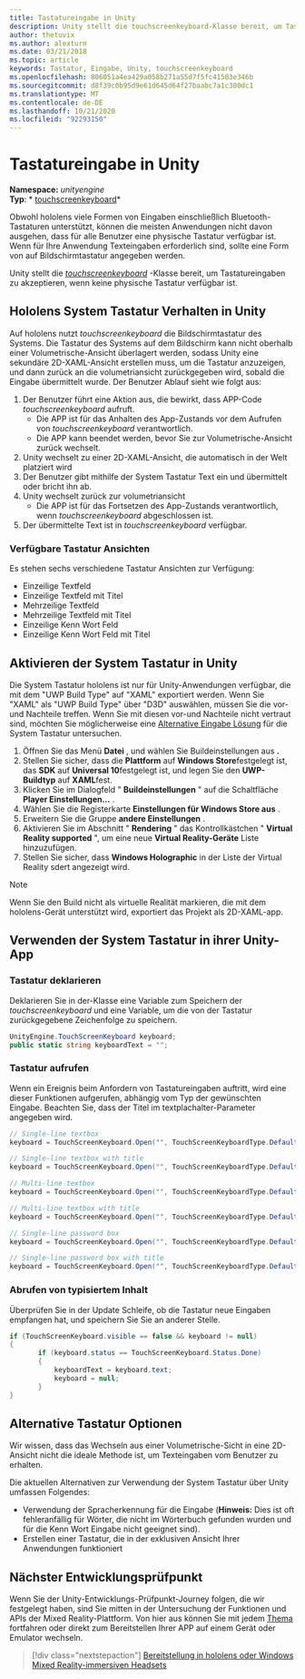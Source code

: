 ```yaml
---
title: Tastatureingabe in Unity
description: Unity stellt die touchscreenkeyboard-Klasse bereit, um Tastatureingaben zu akzeptieren, wenn keine physische Tastatur verfügbar ist.
author: thetuvix
ms.author: alexturn
ms.date: 03/21/2018
ms.topic: article
keywords: Tastatur, Eingabe, Unity, touchscreenkeyboard
ms.openlocfilehash: 806051a4ea429a058b271a55d7f5fc41503e346b
ms.sourcegitcommit: d8f39c0b95d9e61d645d64f27baabc7a1c300dc1
ms.translationtype: MT
ms.contentlocale: de-DE
ms.lasthandoff: 10/21/2020
ms.locfileid: "92293150"
---
```

# <a name="keyboard-input-in-unity"></a>Tastatureingabe in Unity

**Namespace:** *unityengine*<br>
 **Typ**: * [touchscreenkeyboard](https://docs.unity3d.com/ScriptReference/TouchScreenKeyboard.html)*

Obwohl hololens viele Formen von Eingaben einschließlich Bluetooth-Tastaturen unterstützt, können die meisten Anwendungen nicht davon ausgehen, dass für alle Benutzer eine physische Tastatur verfügbar ist. Wenn für Ihre Anwendung Texteingaben erforderlich sind, sollte eine Form von auf Bildschirmtastatur angegeben werden.

Unity stellt die *[touchscreenkeyboard](https://docs.unity3d.com/ScriptReference/TouchScreenKeyboard.html)* -Klasse bereit, um Tastatureingaben zu akzeptieren, wenn keine physische Tastatur verfügbar ist.

## <a name="hololens-system-keyboard-behavior-in-unity"></a>Hololens System Tastatur Verhalten in Unity

Auf hololens nutzt *touchscreenkeyboard* die Bildschirmtastatur des Systems. Die Tastatur des Systems auf dem Bildschirm kann nicht oberhalb einer Volumetrische-Ansicht überlagert werden, sodass Unity eine sekundäre 2D-XAML-Ansicht erstellen muss, um die Tastatur anzuzeigen, und dann zurück an die volumetriansicht zurückgegeben wird, sobald die Eingabe übermittelt wurde. Der Benutzer Ablauf sieht wie folgt aus:
1. Der Benutzer führt eine Aktion aus, die bewirkt, dass APP-Code *touchscreenkeyboard* aufruft.
    * Die APP ist für das Anhalten des App-Zustands vor dem Aufrufen von *touchscreenkeyboard* verantwortlich.
    * Die APP kann beendet werden, bevor Sie zur Volumetrische-Ansicht zurück wechselt.
2. Unity wechselt zu einer 2D-XAML-Ansicht, die automatisch in der Welt platziert wird
3. Der Benutzer gibt mithilfe der System Tastatur Text ein und übermittelt oder bricht ihn ab.
4. Unity wechselt zurück zur volumetriansicht
    * Die APP ist für das Fortsetzen des App-Zustands verantwortlich, wenn *touchscreenkeyboard* abgeschlossen ist.
5. Der übermittelte Text ist in *touchscreenkeyboard* verfügbar.

### <a name="available-keyboard-views"></a>Verfügbare Tastatur Ansichten

Es stehen sechs verschiedene Tastatur Ansichten zur Verfügung:
* Einzeilige Textfeld
* Einzeilige Textfeld mit Titel
* Mehrzeilige Textfeld
* Mehrzeilige Textfeld mit Titel
* Einzeilige Kenn Wort Feld
* Einzeilige Kenn Wort Feld mit Titel

## <a name="how-to-enable-the-system-keyboard-in-unity"></a>Aktivieren der System Tastatur in Unity

Die System Tastatur hololens ist nur für Unity-Anwendungen verfügbar, die mit dem "UWP Build Type" auf "XAML" exportiert werden. Wenn Sie "XAML" als "UWP Build Type" über "D3D" auswählen, müssen Sie die vor-und Nachteile treffen. Wenn Sie mit diesen vor-und Nachteile nicht vertraut sind, möchten Sie möglicherweise eine [Alternative Eingabe Lösung](#alternative-keyboard-options) für die System Tastatur untersuchen.
1. Öffnen Sie das Menü **Datei** , und wählen Sie Buildeinstellungen aus **.**
2. Stellen Sie sicher, dass die **Plattform** auf **Windows Store**festgelegt ist, das **SDK** auf **Universal 10**festgelegt ist, und legen Sie den **UWP-Buildtyp** auf **XAML**fest.
3. Klicken Sie im Dialogfeld " **Buildeinstellungen** " auf die Schaltfläche **Player Einstellungen...** .
4. Wählen Sie die Registerkarte **Einstellungen für Windows Store aus** .
5. Erweitern Sie die Gruppe **andere Einstellungen** .
6. Aktivieren Sie im Abschnitt " **Rendering** " das Kontrollkästchen " **Virtual Reality supported** ", um eine neue **Virtual Reality-Geräte** Liste hinzuzufügen.
7. Stellen Sie sicher, dass **Windows Holographic** in der Liste der Virtual Reality sdert angezeigt wird.

>[!NOTE]
>Wenn Sie den Build nicht als virtuelle Realität markieren, die mit dem hololens-Gerät unterstützt wird, exportiert das Projekt als 2D-XAML-app.

## <a name="using-the-system-keyboard-in-your-unity-app"></a>Verwenden der System Tastatur in ihrer Unity-App

### <a name="declare-the-keyboard"></a>Tastatur deklarieren

Deklarieren Sie in der-Klasse eine Variable zum Speichern der *touchscreenkeyboard* und eine Variable, um die von der Tastatur zurückgegebene Zeichenfolge zu speichern.

```cs
UnityEngine.TouchScreenKeyboard keyboard;
public static string keyboardText = "";
```

### <a name="invoke-the-keyboard"></a>Tastatur aufrufen

Wenn ein Ereignis beim Anfordern von Tastatureingaben auftritt, wird eine dieser Funktionen aufgerufen, abhängig vom Typ der gewünschten Eingabe. Beachten Sie, dass der Titel im textplachalter-Parameter angegeben wird.

```cs
// Single-line textbox
keyboard = TouchScreenKeyboard.Open("", TouchScreenKeyboardType.Default, false, false, false, false);

// Single-line textbox with title
keyboard = TouchScreenKeyboard.Open("", TouchScreenKeyboardType.Default, false, false, false, false, "Single-line title");

// Multi-line textbox
keyboard = TouchScreenKeyboard.Open("", TouchScreenKeyboardType.Default, false, true, false, false);

// Multi-line textbox with title
keyboard = TouchScreenKeyboard.Open("", TouchScreenKeyboardType.Default, false, true, false, false, "Multi-line Title");

// Single-line password box
keyboard = TouchScreenKeyboard.Open("", TouchScreenKeyboardType.Default, false, false, true, false);

// Single-line password box with title
keyboard = TouchScreenKeyboard.Open("", TouchScreenKeyboardType.Default, false, false, true, false, "Secure Single-line Title");
```

### <a name="retrieve-typed-contents"></a>Abrufen von typisiertem Inhalt

Überprüfen Sie in der Update Schleife, ob die Tastatur neue Eingaben empfangen hat, und speichern Sie Sie an anderer Stelle.

```cs
if (TouchScreenKeyboard.visible == false && keyboard != null)
{
       if (keyboard.status == TouchScreenKeyboard.Status.Done)
       {
           keyboardText = keyboard.text;
           keyboard = null;
       }
}
```

## <a name="alternative-keyboard-options"></a>Alternative Tastatur Optionen

Wir wissen, dass das Wechseln aus einer Volumetrische-Sicht in eine 2D-Ansicht nicht die ideale Methode ist, um Texteingaben vom Benutzer zu erhalten.

Die aktuellen Alternativen zur Verwendung der System Tastatur über Unity umfassen Folgendes:
* Verwendung der Spracherkennung für die Eingabe (<b>Hinweis:</b> Dies ist oft fehleranfällig für Wörter, die nicht im Wörterbuch gefunden wurden und für die Kenn Wort Eingabe nicht geeignet sind).
* Erstellen einer Tastatur, die in der exklusiven Ansicht Ihrer Anwendungen funktioniert

## <a name="next-development-checkpoint"></a>Nächster Entwicklungsprüfpunkt

Wenn Sie der Unity-Entwicklungs-Prüfpunkt-Journey folgen, die wir festgelegt haben, sind Sie mitten in der Untersuchung der Funktionen und APIs der Mixed Reality-Plattform. Von hier aus können Sie mit jedem [Thema](unity-development-overview.md#3-platform-capabilities-and-apis) fortfahren oder direkt zum Bereitstellen Ihrer APP auf einem Gerät oder Emulator wechseln.

> [!div class="nextstepaction"]
> [Bereitstellung in hololens oder Windows Mixed Reality-immersiven Headsets](../platform-capabilities-and-apis/using-visual-studio.md)
